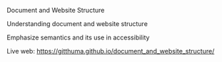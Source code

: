 Document and Website Structure

Understanding document and website structure

Emphasize semantics and its use in accessibility

Live web: https://gitthuma.github.io/document_and_website_structure/
